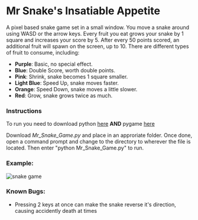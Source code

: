# Mr Snake's Insatiable Appetite
A pixel based snake game set in a small window. You move a snake around using WASD or the arrow keys. Every fruit you eat grows your snake by 1 square and increases your score by 5.
After every 50 points scored, an additional fruit will spawn on the screen, up to 10. There are different types of fruit to consume, including:
- __Purple__: Basic, no special effect.
- __Blue__: Double Score, worth double points.
- __Pink__: Shrink, snake becomes 1 square smaller.
- __Light Blue__: Speed Up, snake moves faster.
- __Orange__: Speed Down, snake moves a little slower.
- __Red__: Grow, snake grows twice as much.

### Instructions
To run you need to download python [here](https://www.python.org/downloads)
__AND__ pygame [here](https://www.pygame.org/wiki/GettingStarted)

Download _Mr_Snake_Game.py_ and place in an approriate folder. Once done, open a command prompt and change to the directory to wherever the file is located. Then enter "python Mr_Snake_Game.py" to run.

### Example:
![snake game](https://github.com/user-attachments/assets/2a807b19-7809-418e-a46e-40299cf93799)

### Known Bugs:
- Pressing 2 keys at once can make the snake reverse it's direction, causing accidently death at times
